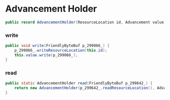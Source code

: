 # Advancement Holder

```java
public record AdvancementHolder(ResourceLocation id, Advancement value)
```

### write
```java
public void write(FriendlyByteBuf p_299066_) {
    p_299066_.writeResourceLocation(this.id);
    this.value.write(p_299066_);
}
```

### read
```java
public static AdvancementHolder read(FriendlyByteBuf p_299642_) {
    return new AdvancementHolder(p_299642_.readResourceLocation(), Advancement.read(p_299642_));
}
```